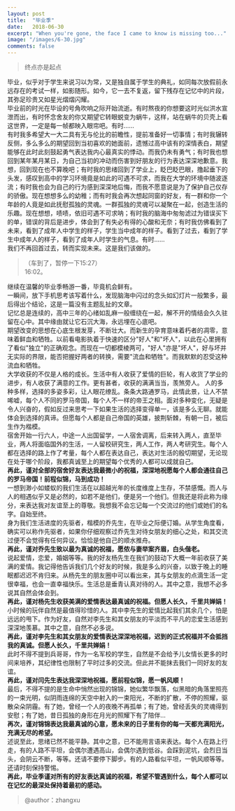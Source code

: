 ```yaml
---
layout: post
title:  "毕业季"
date:   2018-06-30
excerpt: "When you're gone, the face I came to know is missing too..."
image: "/images/6-30.jpg"
comments: false
---
```



> 终点亦是起点 <br/>

毕业，似乎对于学生来说习以为常，又是独自属于学生的典礼，如同每次放假前永远存在的考试一样，如影随形。如今，它一去不复返，留下残存在记忆中的片段，其弥足珍贵又如星光熠熠闪耀。 <br/>
    毕业前的时光在毕设的号角吹响之际开始流逝。有时熬夜的你想要这时光似洪水宣泄而出，有时怀念舍友的你又期望它转眼蜕变为蜗牛，这样，站在蜗牛的贝壳上看这世界，一定是每一帧都映入眼帘吧。有时…… <br/>
    有时我多希望大一大二具有无与伦比的前瞻性，提前准备好一切事情；有时我辗转反侧，多么多么的期望回到当初喜欢的她面前，遗憾过高中该有的深情表白，期望能够在此时此刻鼓起勇气表达我内心最真实的悸动。而我仍未有勇气；有时我也想回到某年某月某日，为自己当初的冲动而伤害到好朋友的行为表达深深地歉意。我想，回到现在也不算晚吧；有时我的思绪回到了学业上，眨巴眨巴眼，撸起垂下的头发，感叹到高中的学习环境竟是如此的可遇不可求，而我在大学的环境中随波逐流；有时我也会为自己的行为感到深深地后悔，而我不愿意说是为了保护自己仅存的骄傲。现在想想多么的幼稚；而有时我会再次想起同窗的好友，有一群和你一个年龄的人竟是如此抚慰孤独的灵魂。一群孤独的灵魂可以凝聚在一起，创造生活的乐趣。现在想想，啧啧，依旧可遇不可求呐；有时我的脑海中匆匆滤过为错误买下的单，错误的背后是进步，体会到了有失必有得的心酸和无奈；有时我仿佛看到了未来，看到了成年人中学生的样子，学生当中成年的样子。看到了过去，看到了学生中成年人的样子，看到了成年人时学生的气息。有时…… <br/>
    我们不再回首过去，转而实现未来。这是我们该做的。 <br/>
> （车到了，暂停一下15:27）<br/>
> 16:02。 <br/>

继续在温馨的毕业季畅游一番，毕竟机会鲜有。 <br/>
    一瞬间，放下手机思考该写着什么，发现脑海中闪过的念头如幻灯片一般繁多，最后得出个结论，这是一篇没有主题乱扯的文章。 <br/>
    记忆总是连续的，高中三年的心绪如乱麻一般缠绕在一起，解不开的情结会久久驻留在心中。其中缘由就让它石沉大海，永远埋在心底吧。 <br/>
    期望改变的思想在心底生根发芽，不断壮大。而新生的孕育意味着朽者的凋零，意味着鲜血和牺牲。以前看电影执着于快速的区分"好人"和"坏人"，以此在心里拥有了看似"独立"的正确观念。而现在一切都模棱两可，"好人"亦是"坏人"，好与坏并无实际的界限，能否把握好两者的转换，需要"流血和牺牲"。而我默默的忍受这种流血和牺牲。 <br/>
    大学收获的不仅是人格的成长。生活中有人收获了爱情的巨轮，有人收货了学业的进步，有人收获了满意的工作。更有甚者，收获的满满当当，羡煞旁人。
    人的多种多样，选择的多姿多彩，让人眼花缭乱。条条大路通罗马，此情此景，让人不禁唏嘘，每个人不同的罗马帝国，每个人不一样的帝王之相。面对多种变化，无疑是令人兴奋的，假如反过来思考一下如果生活的选择变得单一，该是多么无聊。就能体会到选择的真谛。但愿每个人都是自己帝国的英雄，披荆斩棘，有朝一日，被后生作为楷模。 <br/>
    宿舍开始一行六人，中途一人出国留学，一人宿舍调离，后来转入两人，直至毕业，两人将面临国外的生活，一人留校研究生，两人工作，两人考研究生。每个人都在选择的路上作了考量，每个人都在表达自己，表达对生活的殷切期望，无论现在处于哪个阶段，我都真诚至上的期望每个优秀的人都可以成就自己。 <br/>
**再此，谨对全部的宿舍好友表达我最微小的祝福，深深地祝愿每个人都会通往自己的罗马帝国！前程似锦，马到成功！** <br/>
    一想到渺小如蝼蚁的我们生活在以超越光年的长度维度上生存，不禁感慨。而人与人的相遇似乎又是必然的，如若不是他们，便是另一个他们。但我还是将此称为缘分，来表达我对友谊至上的尊敬。我想我不会忘记每一个交流过的他们或她们的名字。自始至终。 <br/>
    身为我们生活进度的先驱者，楷模的乔先生，在毕业之际便订婚。从学生角度看，确实可以称作先驱者，如果你仔细观察过乔先生对待女朋友的细心之处，和其交流过便不会觉得有任何异议。恰恰是他自己的顺水推舟。 <br/>
**再此，谨对乔先生致以最为真诚的祝福，愿侬与妻举案齐眉，白头偕老。** <br/>
    说起爱情，恋爱，婚姻等等。我的好友杨先生在我们的鼓动下大概一年前收获了美满的爱情。我记得他告诉我们几个好友的时候，我是多么的兴奋，以致于晚上的睡眠都迟迟不肯归来。从杨先生的朋友圈中可以看出来，其与女朋友的点滴生活一定很幸福，也会一直幸福快乐。生活总是垂青认真对待的人。其中之意，我想不必多说其自然会体会到。 <br/>
**再此，谨对杨先生收获美满的爱情表达最真诚的祝福。但愿人长久，千里共婵娟！** <br/>
    小时候的玩伴自然是最值得珍惜的人。其中李先生的爱情比起我们其余几个，怕是远远的甩下。作为好友，自然对李先生和其女朋友的平淡而不平凡的恋爱生活感到深深地羡慕。其中之意，自然不必多说。 <br/>
**再此，谨对李先生和其女朋友的爱情表达深深地祝福，迟到的正式祝福并不会抵挡我的真诚。但愿人长久，千里共婵娟！** <br/>
    此时不得不提到兵哥哥，作为一名军校的学生，自然是不会给予儿女情长更多的时间来培养，其纪律性也限制了平时过多的交流。但此并不能抹去我们一同好友的友谊。 <br/>
**再此，谨对闫先生表达我深深地祝福，愿前程似锦，愿一帆风顺！** <br/>
    最后，不得不提的是生命中悄然出现的锦锦，她似繁华飘落，似黑暗的角落里照亮的一束光明，似阴雨连绵的天空中射入的一束阳光，不断的扩散，不停的照耀，驱散朵朵阴霾。有了她，曾经一个人的夜晚不再孤单；有了她，曾经丢失的灵魂得到安慰；有了她，昔日孤独的身形在月光的照耀下有了陪伴... <br/>
**再次，谨对锦锦表达我最真诚的心意，愿未来的日子里有你的每一天都充满阳光，充满无尽的希望。** <br/>
    述说至此，思绪已然不能平静。其中之意，已不能用言语来表达。每个人在路上行走，有的人路不平坦，会偶尔遭遇高山，会偶尔遇到低谷。会踩到泥坑，会烈日当头，会阴云不断，等等。还请不要停下脚步。有的人路看似平坦，一帆风顺等等。还请时刻保持警惕。 <br/>
    **再此，毕业季谨对所有的好友表达真诚的祝福，希望不管遇到什么，每个人都可以在记忆的最深处保持着最初的感动。** <br/>
> @author：zhangxu
    
